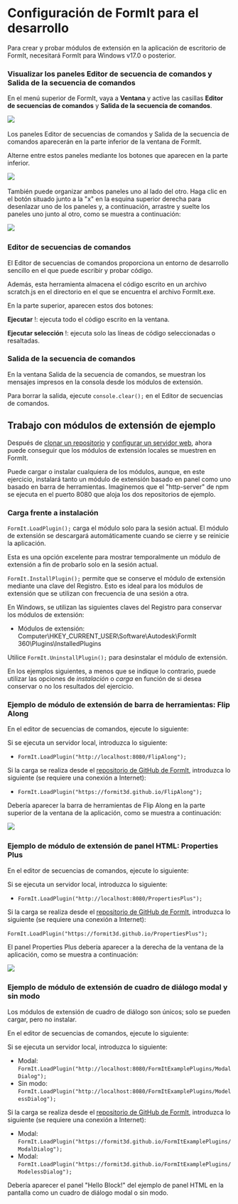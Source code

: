 # Configuración de FormIt para el desarrollo

Para crear y probar módulos de extensión en la aplicación de escritorio de FormIt, necesitará FormIt para Windows v17.0 o posterior.

### **Visualizar los paneles Editor de secuencia de comandos y Salida de la secuencia de comandos**

En el menú superior de FormIt, vaya a **Ventana** y active las casillas **Editor de secuencias de comandos** y **Salida de la secuencia de comandos**.

![](https://formit3d.github.io/FormItExamplePlugins/docs/images/EnableDevelopmentWindows.PNG)

Los paneles Editor de secuencias de comandos y Salida de la secuencia de comandos aparecerán en la parte inferior de la ventana de FormIt.

Alterne entre estos paneles mediante los botones que aparecen en la parte inferior.

![](https://formit3d.github.io/FormItExamplePlugins/docs/images/ScriptEditorDefaultState.PNG)

También puede organizar ambos paneles uno al lado del otro. Haga clic en el botón situado junto a la "x" en la esquina superior derecha para desenlazar uno de los paneles y, a continuación, arrastre y suelte los paneles uno junto al otro, como se muestra a continuación:

![](https://formit3d.github.io/FormItExamplePlugins/docs/images/ScriptEditor+ScriptOutputConfiguration.gif)

### **Editor de secuencias de comandos**

El Editor de secuencias de comandos proporciona un entorno de desarrollo sencillo en el que puede escribir y probar código.

Además, esta herramienta almacena el código escrito en un archivo scratch.js en el directorio en el que se encuentra el archivo FormIt.exe.

En la parte superior, aparecen estos dos botones:

**Ejecutar** \![](<../../../.gitbook/assets/image (8) (1).png>): ejecuta todo el código escrito en la ventana.

**Ejecutar selección** \![](<../../../.gitbook/assets/image (52).png>): ejecuta solo las líneas de código seleccionadas o resaltadas.

### **Salida de la secuencia de comandos**

En la ventana Salida de la secuencia de comandos, se muestran los mensajes impresos en la consola desde los módulos de extensión.

Para borrar la salida, ejecute `console.clear();` en el Editor de secuencias de comandos.

## Trabajo con módulos de extensión de ejemplo

Después de [clonar un repositorio](cloning-a-sample-plugin.md) y [configurar un servidor web](hosting-a-plugin-on-a-local-server.md), ahora puede conseguir que los módulos de extensión locales se muestren en FormIt.

Puede cargar o instalar cualquiera de los módulos, aunque, en este ejercicio, instalará tanto un módulo de extensión basado en panel como uno basado en barra de herramientas. Imaginemos que el "http-server" de npm se ejecuta en el puerto 8080 que aloja los dos repositorios de ejemplo.

### **Carga frente a instalación**

`FormIt.LoadPlugin();` carga el módulo solo para la sesión actual. El módulo de extensión se descargará automáticamente cuando se cierre y se reinicie la aplicación.

Esta es una opción excelente para mostrar temporalmente un módulo de extensión a fin de probarlo solo en la sesión actual.

`FormIt.InstallPlugin();` permite que se conserve el módulo de extensión mediante una clave del Registro. Esto es ideal para los módulos de extensión que se utilizan con frecuencia de una sesión a otra.

En Windows, se utilizan las siguientes claves del Registro para conservar los módulos de extensión:

* Módulos de extensión: Computer\\HKEY_CURRENT_USER\\Software\\Autodesk\\FormIt 360\\Plugins\\InstalledPlugins

Utilice `FormIt.UninstallPlugin();` para desinstalar el módulo de extensión.

En los ejemplos siguientes, a menos que se indique lo contrario, puede utilizar las opciones de _instalación_ o _carga_ en función de si desea conservar o no los resultados del ejercicio.

### **Ejemplo de módulo de extensión de barra de herramientas: Flip Along**

En el editor de secuencias de comandos, ejecute lo siguiente:

Si se ejecuta un servidor local, introduzca lo siguiente:

* `FormIt.LoadPlugin("http://localhost:8080/FlipAlong");`

Si la carga se realiza desde el [repositorio de GitHub de FormIt](https://github.com/FormIt3D/), introduzca lo siguiente (se requiere una conexión a Internet):

* `FormIt.LoadPlugin("https://formit3d.github.io/FlipAlong");`

Debería aparecer la barra de herramientas de Flip Along en la parte superior de la ventana de la aplicación, como se muestra a continuación:

![](https://formit3d.github.io/FormItExamplePlugins/docs/images/FlipAlongToolbar.PNG)

### **Ejemplo de módulo de extensión de panel HTML: Properties Plus**

En el editor de secuencias de comandos, ejecute lo siguiente:

Si se ejecuta un servidor local, introduzca lo siguiente:

* `FormIt.LoadPlugin("http://localhost:8080/PropertiesPlus");`

Si la carga se realiza desde el [repositorio de GitHub de FormIt](https://github.com/FormIt3D/), introduzca lo siguiente (se requiere una conexión a Internet):

`FormIt.LoadPlugin("https://formit3d.github.io/PropertiesPlus");`

El panel Properties Plus debería aparecer a la derecha de la ventana de la aplicación, como se muestra a continuación:

![](https://formit3d.github.io/FormItExamplePlugins/docs/images/PropertiesPlusPanel.png)

### **Ejemplo de módulo de extensión de cuadro de diálogo modal y sin modo**

Los módulos de extensión de cuadro de diálogo son únicos; solo se pueden cargar, pero no instalar.

En el editor de secuencias de comandos, ejecute lo siguiente:

Si se ejecuta un servidor local, introduzca lo siguiente:

* Modal: `FormIt.LoadPlugin("http://localhost:8080/FormItExamplePlugins/ModalDialog");`
* Sin modo: `FormIt.LoadPlugin("http://localhost:8080/FormItExamplePlugins/ModelessDialog");`

Si la carga se realiza desde el [repositorio de GitHub de FormIt](https://github.com/FormIt3D/), introduzca lo siguiente (se requiere una conexión a Internet):

* Modal: `FormIt.LoadPlugin("https://formit3d.github.io/FormItExamplePlugins/ModalDialog");`
* Modal: `FormIt.LoadPlugin("https://formit3d.github.io/FormItExamplePlugins/ModelessDialog");`

Debería aparecer el panel "Hello Block!" del ejemplo de panel HTML en la pantalla como un cuadro de diálogo modal o sin modo.
